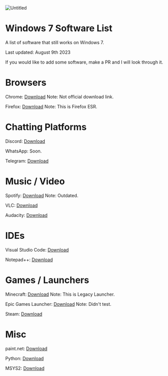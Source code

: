 ![Untitled](https://github.com/n1d3v/windows-7-software-list/assets/135556230/0e22c72e-32e9-4ca7-9d9a-09edbf7cc4d0)

# Windows 7 Software List
A list of software that still works on Windows 7.

Last updated: August 9th 2023

If you would like to add some software, make a PR and I will look through it.
# Browsers

Chrome: [Download](https://dw7.uptodown.com/dwn/GpOucR-ucfrK0kDvhqwCp64sUQOuIFWMneh9vMSA3WNmepP3-SYuG6XmUZCQUHlri--J3-90jgi8RCHDJ5Dr7o8C4aqfVyJ9wOP9NhfQJ18H4IuwYf1TQUQfH6bNyQAk/sF-OYX6cZBOD6xoGA_SVVccR_gvyzhhvGe183gB6iDXyuM3e1ZdVgZcDrRua5-dUX2t4ggoH-rbnBM6MK-6QZXtax7X7m3UG0BWajoUE8W_Mfm9J4SjATNtjZzoNPXZE/O3JE9qQjEYBgTiPmIYf7UDKtxYupEO-YHLz_ENCKsjeDQiY75myft73nBD3UHessQ4JQm8mdOXepQ7Lcwh2vOhV8-7T9rLaqI5BTCLeDR9E=/google-chrome-109-0-5414-120.zip) Note: Not official download link.

Firefox: [Download](https://cdn.stubdownloader.services.mozilla.com/builds/firefox-esr-next-latest-ssl/en-US/win64/ceb3c4d1181e8d9477a956159eab7c2ba035eb7c71bd48b393aac224880b9c0c/Firefox%20Setup%20115.1.0esr.exe) Note: This is Firefox ESR.
# Chatting Platforms
Discord: [Download](https://discord.com/api/downloads/distributions/app/installers/latest?channel=stable&platform=win&arch=x86)

WhatsApp: Soon.

Telegram: [Download](https://telegram.org/dl/desktop/win64)
# Music / Video
Spotify: [Download](https://download.scdn.co/SpotifyFull7-8-8.1.exe) Note: Outdated.

VLC: [Download](https://get.videolan.org/vlc/3.0.18/win64/vlc-3.0.18-win64.exe)

Audacity: [Download](https://github.com/audacity/audacity/releases/download/Audacity-3.3.3/audacity-win-3.3.3-x64.exe)
# IDEs
Visual Studio Code: [Download](https://update.code.visualstudio.com/1.70.2/win32-x64/stable)

Notepad++: [Download](https://objects.githubusercontent.com/github-production-release-asset-2e65be/33014811/5a74a03e-3fac-418a-8153-b2dce220b5f7?X-Amz-Algorithm=AWS4-HMAC-SHA256&X-Amz-Credential=AKIAIWNJYAX4CSVEH53A%2F20230807%2Fus-east-1%2Fs3%2Faws4_request&X-Amz-Date=20230807T192245Z&X-Amz-Expires=300&X-Amz-Signature=997fb4b5b7806691eeb793fa07c7abeba0379dc4180afbd1131074ca6ad92860&X-Amz-SignedHeaders=host&actor_id=135556230&key_id=0&repo_id=33014811&response-content-disposition=attachment%3B%20filename%3Dnpp.8.5.4.Installer.x64.exe&response-content-type=application%2Foctet-stream)
# Games / Launchers
Minecraft: [Download](https://llaun.ch/installer) Note: This is Legacy Launcher.

Epic Games Launcher: [Download](https://epicgames-download1.akamaized.net/Builds/UnrealEngineLauncher/Installers/Win32/EpicInstaller-15.7.0.msi?launcherfilename=EpicInstaller-15.7.0.msi) Note: Didn't test.

Steam: [Download](https://cdn.cloudflare.steamstatic.com/client/installer/SteamSetup.exe)
# Misc
paint.net: [Download](https://download.filepuma.com/files/image-editors/paint-net/Paint.NET_v4.2.10.exe)

Python: [Download](https://www.python.org/ftp/python/3.8.10/python-3.8.10-amd64.exe)

MSYS2: [Download](https://github.com/msys2/msys2-installer/releases/download/2022-10-28/msys2-x86_64-20221028.exe)


